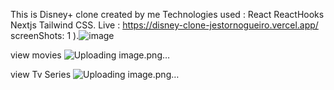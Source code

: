 This is Disney+ clone created by me 
Technologies used :
React ReactHooks Nextjs Tailwind CSS. 
Live : https://disney-clone-jestornogueiro.vercel.app/
 screenShots: 
 1 ).![image](https://user-images.githubusercontent.com/79025576/130280395-d9d847b0-2af3-4172-817e-6f44dfd0869f.png)

view movies
![Uploading image.png…]()

view Tv Series 
![Uploading image.png…]()
